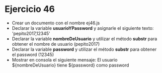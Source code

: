 # Ejercicio 46

* Crear un documento con el nombre ej46.js
* Declarar la variable **usuarioYPassword** y asignarle el siguiente texto: 'pepito2017,12345'
* Declarar la variable **nombreDeUsuario** y utilizar el método **substr** para obtener el nombre de usuario (pepito2017)
* Declarar la variable **password** y utilizar el método **substr** para obtener el password (12345)
* Mostrar en consola el siguiente mensaje: El usuario ${nombreDeUsuario} tiene ${password} como password